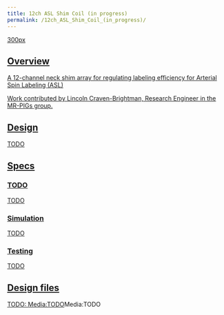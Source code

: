 ```yaml
---
title: 12ch ASL Shim Coil (in progress)
permalink: /12ch_ASL_Shim_Coil_(in_progress)/
---
```


<a href="/md_pages/File:asl_coil_picture.jpg" class="wikilink"
title="300px">300px

## Overview

A 12-channel neck shim array for regulating labeling efficiency for
Arterial Spin Labeling (ASL)

Work contributed by Lincoln Craven-Brightman, Research Engineer in the
MR-PIGs group.

## Design

TODO

## Specs

### TODO

TODO

### Simulation

TODO

### Testing

TODO

## Design files

TODO:
[Media:TODO](md_pages/Media:TODO.md)Media:TODO